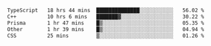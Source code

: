 <!--START_SECTION:waka-->

```txt
TypeScript   18 hrs 44 mins  ██████████████░░░░░░░░░░░   56.02 %
C++          10 hrs 6 mins   ███████▓░░░░░░░░░░░░░░░░░   30.22 %
Prisma       1 hr 47 mins    █▒░░░░░░░░░░░░░░░░░░░░░░░   05.35 %
Other        1 hr 39 mins    █▒░░░░░░░░░░░░░░░░░░░░░░░   04.94 %
CSS          25 mins         ▒░░░░░░░░░░░░░░░░░░░░░░░░   01.26 %
```

<!--END_SECTION:waka-->
